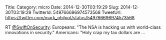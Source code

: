 Title: 
Category: micro
Date: 2014-12-30T03:19:29
Slug: 2014-12-30T03:19:29
TwitterId: 549766696974573568
TweetUrl: https://twitter.com/mark_philpot/status/549766696974573568

RT [@SwiftOnSecurity](https://twitter.com/SwiftOnSecurity): Europeans: "The NSA is hacking us with world-class innovations in security."
Americans: "Holy crap my tax dollars are …